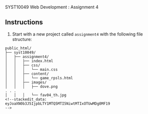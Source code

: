 SYST10049 Web Development
: Assignment 4

## Instructions
1. Start with a new project called `assignment4` with the following file structure:

```
public_html/
├── syst10049/	
│   ├── assignment4/
│   │   ├── index.html
│   │   ├── css/
│   │   │   └── main.css 
│   │   ├── content/
│   │   │   └── game_rpsls.html
│   │   ├── images/
│   │   │   ├── dove.png
. . .
│   │   │   └── fav04_th.jpg 
<!--stackedit_data:
eyJoaXN0b3J5IjpbLTY1MTQ5MTI5NiwtMTIxOTUwMDg0MF19
-->
